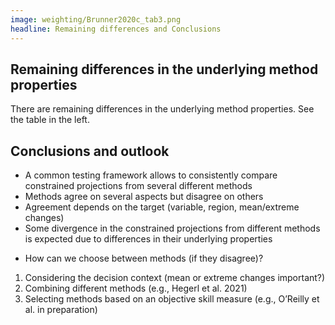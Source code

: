 ```yaml
---
image: weighting/Brunner2020c_tab3.png
headline: Remaining differences and Conclusions
---
```


## Remaining differences in the underlying method properties
There are remaining differences in the underlying method properties. See the table in the left.

## Conclusions and outlook
* A common testing framework allows to consistently compare constrained projections from several different methods 
* Methods agree on several aspects but disagree on others 
* Agreement depends on the target (variable, region, mean/extreme changes)
* Some divergence in the constrained projections from different methods is expected due to differences in their underlying properties

- How can we choose between methods (if they disagree)?
1. Considering the decision context (mean or extreme changes important?)
2. Combining different methods (e.g., Hegerl et al. 2021)
3. Selecting methods based on an objective skill measure (e.g., O’Reilly et al. in preparation)




